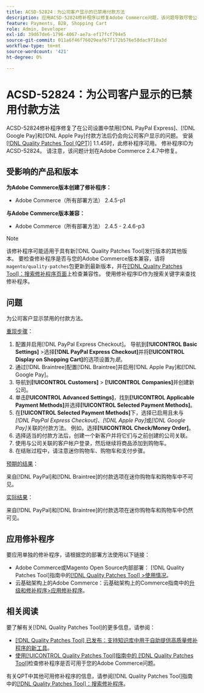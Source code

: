 ```yaml
---
title: ACSD-52824：为公司客户显示的已禁用付款方法
description: 应用ACSD-52824修补程序以修复Adobe Commerce问题，该问题导致尽管公司设置中禁用了 [!DNL PayPal Express], [!DNL Google Pay], and [!DNL Apple Pay] 付款方法，但仍向公司客户显示。
feature: Payments, B2B, Shopping Cart
role: Admin, Developer
exl-id: 39d67de6-1796-4067-ae7a-ef17fcf794e5
source-git-commit: 011a6f46f76029eaf67f172b576e58dac9710a3d
workflow-type: tm+mt
source-wordcount: '421'
ht-degree: 0%

---
```


# ACSD-52824：为公司客户显示的已禁用付款方法

ACSD-52824修补程序修复了在公司设置中禁用[!DNL PayPal Express]、[!DNL Google Pay]和[!DNL Apple Pay]付款方法后仍会向公司客户显示的问题。 安装[[!DNL Quality Patches Tool (QPT)]](https://experienceleague.adobe.com/en/docs/commerce-operations/tools/quality-patches-tool/quality-patches-tool-to-self-serve-quality-patches) 1.1.45时，此修补程序可用。 修补程序ID为ACSD-52824。 请注意，该问题计划在Adobe Commerce 2.4.7中修复。

## 受影响的产品和版本

**为Adobe Commerce版本创建了修补程序：**

* Adobe Commerce（所有部署方法） 2.4.5-p1

**与Adobe Commerce版本兼容：**

* Adobe Commerce（所有部署方法） 2.4.5 - 2.4.6-p3

>[!NOTE]
>
>该修补程序可能适用于具有新[!DNL Quality Patches Tool]发行版本的其他版本。 要检查修补程序是否与您的Adobe Commerce版本兼容，请将`magento/quality-patches`包更新到最新版本，并在[[!DNL Quality Patches Tool]：搜索修补程序页面](https://experienceleague.adobe.com/tools/commerce-quality-patches/index.html)上检查兼容性。 使用修补程序ID作为搜索关键字来查找修补程序。

## 问题

为公司客户显示禁用的付款方法。

<u>重现步骤</u>：

1. 配置并启用[!DNL PayPal Express Checkout]。 导航到&#x200B;**[!UICONTROL Basic Settings]** >选择&#x200B;**[!DNL PayPal Express Checkout]**&#x200B;并将&#x200B;**[!UICONTROL Display on Shopping Cart]**&#x200B;的选项设置为&#x200B;*是*。
1. 通过[!DNL Braintree]配置[!DNL Braintree]并启用[!DNL Apple Pay]和[!DNL Google Pay]。
1. 导航到&#x200B;**[!UICONTROL Customers]** > **[!UICONTROL Companies]**&#x200B;并创建新公司。
1. 单击&#x200B;**[!UICONTROL Advanced Settings]**，找到&#x200B;**[!UICONTROL Applicable Payment Methods]**&#x200B;并选择&#x200B;**[!UICONTROL Selected Payment Methods]**。
1. 在&#x200B;**[!UICONTROL Selected Payment Methods]**&#x200B;下，选择已启用且未与&#x200B;*[!DNL PayPal Express Checkout]*、*[!DNL Apple Pay]*&#x200B;或&#x200B;*[!DNL Google Pay]*&#x200B;关联的付款方法。 例如，选择&#x200B;**[!UICONTROL Check/Money Order]**。
1. 选择适当的付款方法后，创建一个新客户并将它们与之前创建的公司关联。
1. 使用与公司关联的客户帐户登录，然后继续将商品添加到购物车。
1. 在结账过程中，请注意迷你购物车、购物车和支付步骤。

<u>预期的结果</u>：

来自[!DNL PayPal]和[!DNL Braintree]的付款选项在迷你购物车和购物车中不可见。

<u>实际结果</u>：

来自[!DNL PayPal]和[!DNL Braintree]的付款选项在迷你购物车和购物车中仍然可见。

## 应用修补程序

要应用单独的修补程序，请根据您的部署方法使用以下链接：

* Adobe Commerce或Magento Open Source内部部署： [!DNL Quality Patches Tool]指南中的[[!DNL Quality Patches Tool] >使用情况](/help/tools/quality-patches-tool/usage.md)。
* 云基础架构上的Adobe Commerce：云基础架构上的Commerce指南中的[升级和修补程序>应用修补程序](https://experienceleague.adobe.com/docs/commerce-cloud-service/user-guide/develop/upgrade/apply-patches.html)。

## 相关阅读

要了解有关[!DNL Quality Patches Tool]的更多信息，请参阅：

* [[!DNL Quality Patches Tool] 已发布：支持知识库中用于自助提供高质量修补程序的新工具](https://experienceleague.adobe.com/en/docs/commerce-operations/tools/quality-patches-tool/quality-patches-tool-to-self-serve-quality-patches)。
* [使用[!UICONTROL Quality Patches Tool]指南中的 [!DNL Quality Patches Tool]](/help/tools/quality-patches-tool/patches-available-in-qpt/check-patch-for-magento-issue-with-magento-quality-patches.md)检查修补程序是否可用于您的Adobe Commerce问题。


有关QPT中其他可用修补程序的信息，请参阅[!DNL Quality Patches Tool]指南中的[[!DNL Quality Patches Tool]：搜索修补程序](https://experienceleague.adobe.com/tools/commerce-quality-patches/index.html)。
